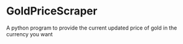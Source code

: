 # GoldPriceScraper
A python program to provide the current updated price of gold in the currency you want
